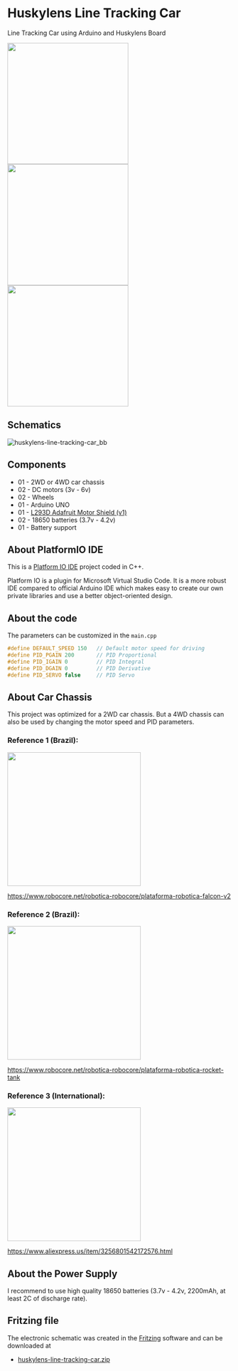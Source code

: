 # Huskylens Line Tracking Car
Line Tracking Car using Arduino and Huskylens Board

<img src="https://github.com/user-attachments/assets/48bc1149-024b-4b59-a28c-7bf4ee14d11e" width="272">
<img src="https://github.com/user-attachments/assets/ce90f317-c7d4-4f08-b467-9794d9d8a392" width="272">
<img src="https://github.com/user-attachments/assets/6d1fca81-95e9-4b12-bad1-f2c7550e15f0" width="272">

## Schematics
![huskylens-line-tracking-car_bb](https://github.com/user-attachments/assets/f2197aad-0e55-4a8f-8209-4f984e901ebd)

## Components
* 01 - 2WD or 4WD car chassis
* 02 - DC motors (3v - 6v)
* 02 - Wheels
* 01 - Arduino UNO
* 01 - [L293D Adafruit Motor Shield (v1)](https://www.aliexpress.us/item/3256806925995549.html)
* 02 - 18650 batteries (3.7v - 4.2v)
* 01 - Battery support

## About PlatformIO IDE
This is a [Platform IO IDE](https://platformio.org/platformio-ide) project coded in C++. 

Platform IO is a plugin for Microsoft Virtual Studio Code. It is a more robust IDE compared to official Arduino IDE which makes easy to create our own private libraries and use a better object-oriented design.

## About the code
The parameters can be customized in the `main.cpp` 
```c++
#define DEFAULT_SPEED 150   // Default motor speed for driving
#define PID_PGAIN 200       // PID Proportional
#define PID_IGAIN 0         // PID Integral
#define PID_DGAIN 0         // PID Derivative
#define PID_SERVO false     // PID Servo
```

## About Car Chassis
This project was optimized for a 2WD car chassis. But a 4WD chassis can also be used by changing the motor speed and PID parameters.

### Reference 1 (Brazil):
<img src="https://github.com/user-attachments/assets/a9df5a34-d674-420d-8a0a-e778307f751a" width="300">

https://www.robocore.net/robotica-robocore/plataforma-robotica-falcon-v2


### Reference 2 (Brazil):
<img src="https://github.com/user-attachments/assets/af0bdffe-b05b-49c7-afa5-9310110f2eb8" width="300">

https://www.robocore.net/robotica-robocore/plataforma-robotica-rocket-tank

### Reference 3 (International):
<img src="https://github.com/user-attachments/assets/8843c2a8-3bd6-4c1b-b62e-6235c29c4a89" width="300">

https://www.aliexpress.us/item/3256801542172576.html

## About the Power Supply
I recommend to use high quality 18650 batteries (3.7v - 4.2v, 2200mAh, at least 2C of discharge rate).

## Fritzing file
The electronic schematic was created in the [Fritzing](https://fritzing.org/) software and can be downloaded at
* [huskylens-line-tracking-car.zip](https://github.com/user-attachments/files/16801611/huskylens-line-tracking-car.zip)

